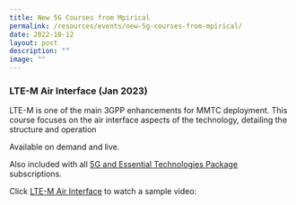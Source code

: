 ```yaml
---
title: New 5G Courses from Mpirical
permalink: /resources/events/new-5g-courses-from-mpirical/
date: 2022-10-12
layout: post
description: ""
image: ""
---
```

### LTE-M Air Interface (Jan 2023)

LTE-M is one of the main 3GPP enhancements for MMTC deployment. This course focuses on the air interface aspects of the technology, detailing the structure and operation
  
Available on demand and live.  
  
Also included with all [5G and Essential Technologies Package](https://mpirical.us18.list-manage.com/track/click?u=26e40e7f389dd271e8fbc3ac0&id=3f4b1c00a8&e=e3c50d0079) subscriptions.  
  
Click [LTE-M Air Interface](https://www.youtube.com/watch?v=XOPhzqTPt_I) to watch a sample video: